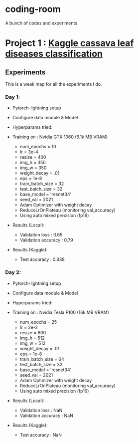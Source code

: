 # coding-room

A bunch of codes and experiments

# Project 1 : [Kaggle cassava leaf diseases classification](https://www.kaggle.com/c/cassava-leaf-disease-classification/overview)

## Experiments

This is a week map for all the experiments I do.

### **Day 1**:

- Pytorch-lightning setup
- Configure data module & Model
- Hyperparams tried:
- Training on : Nvidia GTX 1060 (6.1k MB VRAM)

  - num_epochs = 10
  - lr = 3e-4
  - resize = 400
  - img_h = 350
  - img_w = 350
  - weight_decay = .01
  - eps = 1e-8
  - train_batch_size = 32
  - test_batch_size = 32
  - base_model = 'resnet34'
  - seed_val = 2021
  - Adam Optimizer with weight decay
  - ReduceLrOnPlateau (monitoring val_accuracy)
  - Using auto mixed precision (fp16)

- Results (Local):
  - Validation loss : 0.65
  - Validation accuracy : 0.79
- Results (Kaggle):
  - Test accuracy : 0.838

### **Day 2**:

- Pytorch-lightning setup
- Configure data module & Model
- Hyperparams tried:
- Training on : Nvidia Tesla P100 (16k MB VRAM)

  - num_epochs = 25
  - lr = 2e-2
  - resize = 600
  - img_h = 512
  - img_w = 512
  - weight_decay = .01
  - eps = 1e-8
  - train_batch_size = 64
  - test_batch_size = 32
  - base_model = 'resnet34'
  - seed_val = 2021
  - Adam Optimizer with weight decay
  - ReduceLrOnPlateau (monitoring val_accuracy)
  - Using auto mixed precision (fp16)

- Results (Local):
  - Validation loss : NaN
  - Validation accuracy : NaN
- Results (Kaggle):
  - Test accuracy : NaN
